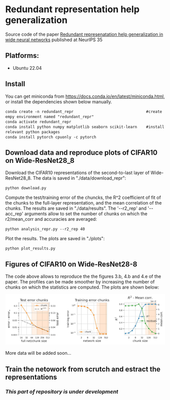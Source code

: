 # Redundant representation help generalization

Source code of the paper [Redundant represenatation help generalization in wide neural networks](https://openreview.net/pdf?id=lC5-Ty_0FiN)
published at NeurIPS 35 


## Platforms:
- Ubuntu 22.04

## Install

You can get miniconda from https://docs.conda.io/en/latest/miniconda.html, or install the dependencies shown below manually.

```
conda create -n redundant_repr                                #create empy environment named "redundant_repr"
conda activate redundant_repr
conda install python numpy matplotlib seaborn scikit-learn    #install relevant python packages
conda install pytorch cpuonly -c pytorch          
```

## Download data and reproduce plots of CIFAR10 on Wide-ResNet28_8

Download the CIFAR10 representations of the second-to-last layer of Wide-ResNet28_8. The data is saved in "./data/download_repr":

```
python download.py 
```

Compute the test/training error of the chuncks, the R^2 coefficient of fit of the chunks to the full-layer representation, and the mean correlation of the chunks. The results are saved in "./data/results". The '--r2_rep' and '--acc_rep' arguments allow to set the number of chunks on which the r2/mean_corr and accuracies are averaged:

```
python analysis_repr.py --r2_rep 40 
```

Plot the results. The plots are saved in "./plots":
```
python plot_results.py
```

## Figures of  CIFAR10 on Wide-ResNet28-8
The code above allows to reproduce the the figures 3.b, 4.b and 4.e of the paper. The profiles can be made smoother by increasing the number of chunks on which the statistics are computed. The plots are shown below:

![Alt text](plots/cifar10_wr28_plots.jpg)

More data will be added soon...


## Train the netowork from scrutch and estract the representations

### _This part of repository is under development_
